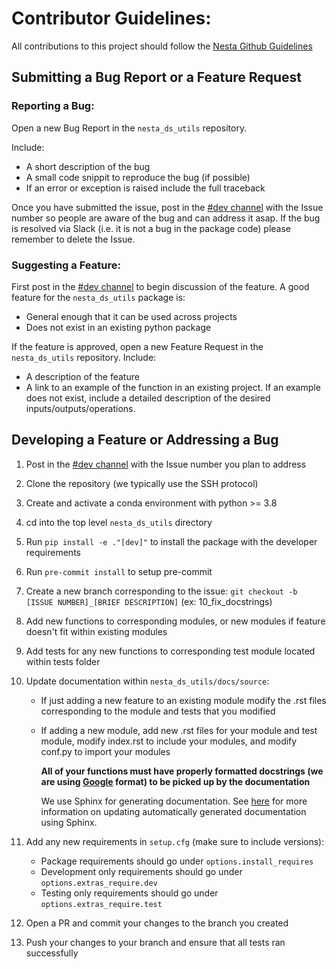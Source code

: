 # Contributor Guidelines:

All contributions to this project should follow the [Nesta Github Guidelines](https://github.com/nestauk/github_support/blob/dev/guidelines/README.md)

## Submitting a Bug Report or a Feature Request

### Reporting a Bug:

Open a new Bug Report in the `nesta_ds_utils` repository.

Include:

- A short description of the bug
- A small code snippit to reproduce the bug (if possible)
- If an error or exception is raised include the full traceback

Once you have submitted the issue, post in the [#dev channel](https://nesta.slack.com/app_redirect?channel=dev) with the Issue number so
people are aware of the bug and can address it asap. If the bug is resolved via Slack (i.e. it is not a bug in the package code)
please remember to delete the Issue.

### Suggesting a Feature:

First post in the [#dev channel](https://nesta.slack.com/app_redirect?channel=dev) to begin discussion of the feature. A good feature
for the `nesta_ds_utils` package is:

- General enough that it can be used across projects
- Does not exist in an existing python package

If the feature is approved, open a new Feature Request in the `nesta_ds_utils` repository. Include:

- A description of the feature
- A link to an example of the function in an existing project. If an example does not exist, include a detailed description of the
  desired inputs/outputs/operations.

## Developing a Feature or Addressing a Bug

1. Post in the [#dev channel](https://nesta.slack.com/app_redirect?channel=dev) with the Issue number you plan to address
2. Clone the repository (we typically use the SSH protocol)
3. Create and activate a conda environment with python >= 3.8
4. cd into the top level `nesta_ds_utils` directory
5. Run `pip install -e ."[dev]"` to install the package with the developer requirements
6. Run `pre-commit install` to setup pre-commit
7. Create a new branch corresponding to the issue: `git checkout -b [ISSUE NUMBER]_[BRIEF DESCRIPTION]` (ex: 10_fix_docstrings)
8. Add new functions to corresponding modules, or new modules if feature doesn't fit within existing modules
9. Add tests for any new functions to corresponding test module located within tests folder
10. Update documentation within `nesta_ds_utils/docs/source`:

    - If just adding a new feature to an existing module modify the .rst files corresponding to the module and tests that you modified
    - If adding a new module, add new .rst files for your module and test module, modify index.rst to include your modules, and modify conf.py to import your modules

      **All of your functions must have properly formatted docstrings (we are using [Google](https://sphinxcontrib-napoleon.readthedocs.io/en/latest/example_google.html) format) to be picked up by the documentation**

      We use Sphinx for generating documentation. See [here](https://www.sphinx-doc.org/en/master/usage/extensions/autodoc.html) for more information on updating automatically generated documentation using Sphinx.

11. Add any new requirements in `setup.cfg` (make sure to include versions):

    - Package requirements should go under `options.install_requires`
    - Development only requirements should go under `options.extras_require.dev`
    - Testing only requirements should go under `options.extras_require.test`

12. Open a PR and commit your changes to the branch you created
13. Push your changes to your branch and ensure that all tests ran successfully
